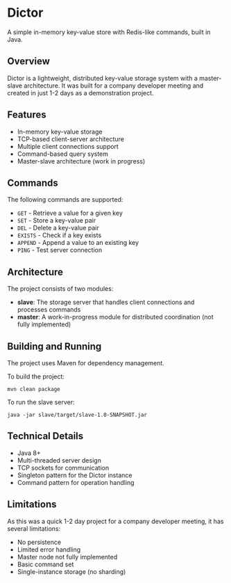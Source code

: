 # Dictor

A simple in-memory key-value store with Redis-like commands, built in Java.

## Overview

Dictor is a lightweight, distributed key-value storage system with a master-slave architecture. It was built for a company developer meeting and created in just 1-2 days as a demonstration project.

## Features

- In-memory key-value storage
- TCP-based client-server architecture
- Multiple client connections support
- Command-based query system
- Master-slave architecture (work in progress)

## Commands

The following commands are supported:

- `GET` - Retrieve a value for a given key
- `SET` - Store a key-value pair
- `DEL` - Delete a key-value pair
- `EXISTS` - Check if a key exists
- `APPEND` - Append a value to an existing key
- `PING` - Test server connection

## Architecture

The project consists of two modules:

- **slave**: The storage server that handles client connections and processes commands
- **master**: A work-in-progress module for distributed coordination (not fully implemented)

## Building and Running

The project uses Maven for dependency management.

To build the project:
```
mvn clean package
```

To run the slave server:
```
java -jar slave/target/slave-1.0-SNAPSHOT.jar
```

## Technical Details

- Java 8+
- Multi-threaded server design
- TCP sockets for communication
- Singleton pattern for the Dictor instance
- Command pattern for operation handling

## Limitations

As this was a quick 1-2 day project for a company developer meeting, it has several limitations:
- No persistence
- Limited error handling
- Master node not fully implemented
- Basic command set
- Single-instance storage (no sharding) 